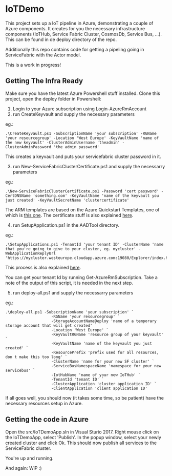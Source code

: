 # IoTDemo

This project sets up a IoT pipeline in Azure, demonstrating a couple of Azure components. It creates for you the necessary infrastructure components (IoTHub, Service Fabric Cluster, CosmosDb, Service Bus, ...). This can be found in de deploy directory of the repo. 

Additionally this repo contains code for getting a pipeling going in ServiceFabric with the Actor model.

This is a work in progress! 

## Getting The Infra Ready

Make sure you have the latest Azure Powershell stuff installed. 
Clone this project, open the deploy folder in Powershell: 

1. Login to your Azure subscription using Login-AzureRmAccount
2. run CreateKeyvault and supply the necessary parameters

eg.: 

```
.\CreateKeyvault.ps1 -SubscriptionName 'your subscription' -RGName 'your resourcegroup' -Location 'West Europe' -KeyVaultName 'name of the new keyvault' -ClusterAdminUsername 'theadmin' -ClusterAdminPassword 'the admin password'
```

This creates a keyvault and puts your servicefabric cluster password in it.

3. run New-ServiceFabricClusterCertificate.ps1 and supply the necessarry parameters

eg.: 

```
.\New-ServiceFabricClusterCertificate.ps1 -Password 'cert password' -CertDNSName 'something.com' -KeyVaultName 'name of the keyvault you just created' -KeyVaultSecretName 'clustercertificate'
```

The ARM templates are based on the Azure Quickstart Templates, one of which is [this one](https://github.com/Azure/azure-quickstart-templates/tree/master/service-fabric-secure-cluster-5-node-1-nodetype). The certificate stuff is also explained [here](https://docs.microsoft.com/en-us/azure/service-fabric/service-fabric-cluster-creation-via-portal).

4. run SetupApplication.ps1 in the AADTool directory. 

eg.: 

```
.\SetupApplications.ps1 -TenantId 'your tenant ID' -ClusterName 'name that you're going to give to your cluster, eg. mycluster' -WebApplicationReplyUrl 'https://mycluster.westeurope.cloudapp.azure.com:19080/Explorer/index.html'
```

This process is also explained [here](https://docs.microsoft.com/en-us/azure/service-fabric/service-fabric-cluster-creation-via-arm#set-up-azure-active-directory-for-client-authentication).

You can get your tenant Id by running Get-AzureRmSubscription. 
Take a note of the output of this script, it is needed in the next step. 

5. run deploy-all.ps1 and supply the necessarry parameters

eg.: 

```
.\deploy-all.ps1 -SubscriptionName 'your subscription' `
                    -RGName 'your resourcegroup' `
                    -StorageAccountNameDeploy 'name of a temporary storage account that will get created' `
                    -Location 'West Europe' `
                    -KeyVaultRGName 'resource group of your keyvault' `
                    -KeyVaultName 'name of the keyvault you just created' `
                    -ResourcePrefix 'prefix used for all resources, don t make this too long' `
                    -ClusterName 'name for your new SF cluster' `
                    -ServiceBusNamespaceName 'namespace for your new servicebus' `
                    -IotHubName 'name of your new IoTHub' `
                    -TenantId 'tenant ID' `
                    -ClusterApplication 'cluster application ID' `
                    -ClientApplication 'client application ID'
```

If all goes well, you should now (it takes some time, so be patient) have the necessary resources setup in Azure. 


## Getting the code in Azure

Open the src/IoTDemoApp.sln in Visual Sturio 2017. Right mouse click on the IoTDemoApp, select 'Publish'. In the popup window, select your newly created cluster and click Ok. This should now publish all services to the ServiceFabric cluster. 

You're up and running. 

And again: WiP :) 
